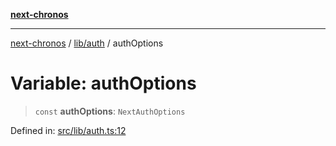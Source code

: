 [**next-chronos**](../../../README.md)

***

[next-chronos](../../../README.md) / [lib/auth](../README.md) / authOptions

# Variable: authOptions

> `const` **authOptions**: `NextAuthOptions`

Defined in: [src/lib/auth.ts:12](https://github.com/Bababum95/next-chronos/blob/41860730c8dd12c16699269e1eee86402c8d1a9f/src/lib/auth.ts#L12)
